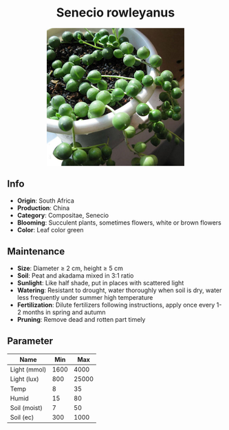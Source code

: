 <h1 align='center'>Senecio rowleyanus</h1>
<p align="center">
    <img 
        align='center'
        width='320'
        src="../images/senecio rowleyanus.png" 
        alt='Senecio rowleyanus' />
</p>

## Info

 - **Origin**: South Africa
 - **Production**: China
 - **Category**: Compositae, Senecio
 - **Blooming**: Succulent plants, sometimes flowers, white or brown flowers
 - **Color**: Leaf color green

## Maintenance

 - **Size**: Diameter ≥ 2 cm, height ≥ 5 cm
 - **Soil**: Peat and akadama mixed in 3:1 ratio
 - **Sunlight**: Like half shade, put in places with scattered light
 - **Watering**: Resistant to drought, water thoroughly when soil is dry, water less frequently under summer high temperature
 - **Fertilization**: Dilute fertilizers following instructions,  apply once every 1-2 months in spring and autumn
 - **Pruning**: Remove dead and rotten part timely

## Parameter

| Name         | Min  | Max   |
|--------------|------|-------|
| Light (mmol) | 1600 | 4000  |
| Light (lux)  | 800 | 25000 |
| Temp         | 8    | 35    |
| Humid        | 15   | 80    |
| Soil (moist) | 7   | 50    |
| Soil (ec)    | 300  | 1000  |